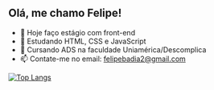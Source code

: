 ## Olá, me chamo Felipe!
- 🔭 Hoje faço estágio com front-end
- 🌱 Estudando HTML, CSS e JavaScript
- 📖 Cursando ADS na faculdade Uniamérica/Descomplica
- 📫 Contate-me no email: felipebadia2@gmail.com

[![Top Langs](https://github-readme-stats.vercel.app/api/top-langs/?username=felipebdia&theme=dracula&layout=compact)](https://github.com/anuraghazra/github-readme-stats)
